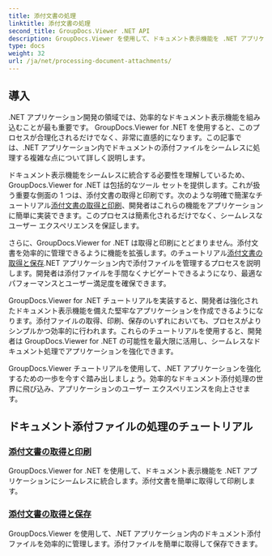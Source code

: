 ```yaml
---
title: 添付文書の処理
linktitle: 添付文書の処理
second_title: GroupDocs.Viewer .NET API
description: GroupDocs.Viewer を使用して、ドキュメント表示機能を .NET アプリケーションに簡単に統合する方法を学びます。添付文書を効率的に管理します。
type: docs
weight: 32
url: /ja/net/processing-document-attachments/
--- 
```

## 導入

.NET アプリケーション開発の領域では、効率的なドキュメント表示機能を組み込むことが最も重要です。 GroupDocs.Viewer for .NET を使用すると、このプロセスが合理化されるだけでなく、非常に直感的になります。この記事では、.NET アプリケーション内でドキュメントの添付ファイルをシームレスに処理する複雑な点について詳しく説明します。

ドキュメント表示機能をシームレスに統合する必要性を理解しているため、GroupDocs.Viewer for .NET は包括的なツール セットを提供します。これが扱う重要な側面の 1 つは、添付文書の取得と印刷です。次のような明確で簡潔なチュートリアル[添付文書の取得と印刷](./retrieve-and-print-attachments/)、開発者はこれらの機能をアプリケーションに簡単に実装できます。このプロセスは簡素化されるだけでなく、シームレスなユーザー エクスペリエンスを保証します。

さらに、GroupDocs.Viewer for .NET は取得と印刷にとどまりません。添付文書を効率的に管理できるように機能を拡張します。のチュートリアル[添付文書の取得と保存](./retrieve-and-save-attachments/).NET アプリケーション内で添付ファイルを管理するプロセスを説明します。開発者は添付ファイルを手間なくナビゲートできるようになり、最適なパフォーマンスとユーザー満足度を確保できます。

GroupDocs.Viewer for .NET チュートリアルを実装すると、開発者は強化されたドキュメント表示機能を備えた堅牢なアプリケーションを作成できるようになります。添付ファイルの取得、印刷、保存のいずれにおいても、プロセスがよりシンプルかつ効率的に行われます。これらのチュートリアルを使用すると、開発者は GroupDocs.Viewer for .NET の可能性を最大限に活用し、シームレスなドキュメント処理でアプリケーションを強化できます。

GroupDocs.Viewer チュートリアルを使用して、.NET アプリケーションを強化するための一歩を今すぐ踏み出しましょう。効率的なドキュメント添付処理の世界に飛び込み、アプリケーションのユーザー エクスペリエンスを向上させます。

## ドキュメント添付ファイルの処理のチュートリアル
### [添付文書の取得と印刷](./retrieve-and-print-attachments/)
GroupDocs.Viewer for .NET を使用して、ドキュメント表示機能を .NET アプリケーションにシームレスに統合します。添付文書を簡単に取得して印刷します。
### [添付文書の取得と保存](./retrieve-and-save-attachments/)
GroupDocs.Viewer を使用して、.NET アプリケーション内のドキュメント添付ファイルを効率的に管理します。添付ファイルを簡単に取得して保存できます。